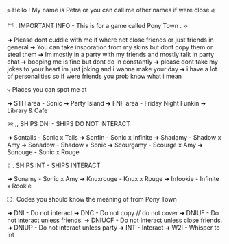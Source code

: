 ⪩  Hello ! My name is Petra or you can call me other names if were close  ⪨

𓋫   .  IMPORTANT INFO - This is for a game called Pony Town . ⟢

➜ Please dont cuddle with me if where not close friends or just friends in general
➜ You can take insporation from my skins but dont copy them or steal them
➜ Im mostly in a party with my friends and mostly talk in party chat
➜ booping me is fine but dont do in constantly
➜ please dont take my jokes to your heart im just joking and i wanna make your day
➜ i have a lot of personalities so if were friends you prob know what i mean

⤷ Places you can spot me at

➜ STH area - Sonic
➜ Party Island
➜ FNF area - Friday Night Funkin
➜ Library & Cafe

୨୧  ,, SHIPS DNI - SHIPS DO NOT INTERACT 

➜ Sontails - Sonic x Tails
➜ Sonfin - Sonic x Infinite
➜ Shadamy - Shadow x Amy
➜ Sonadow - Shadow x Sonic 
➜ Scourgamy - Scourge x Amy
➜ Sonouge - Sonic x Rouge

ᛝ  .  SHIPS INT - SHIPS INTERACT

➜ Sonamy - Sonic x Amy
➜ Knuxrouge - Knux x Rouge
➜ Infookie - Infinite x Rookie

⛶  .  Codes you should know the meaning of from Pony Town

➜ DNI - Do not interact
➜ DNC - Do not copy // do not cover
➜ DNIUF - Do not interact unless friends.
➜ DNIUCF - Do not interact unless close friends.
➜ DNIUP - Do not interact unless party
➜ INT - Interact
➜ W2I - Whisper to int
